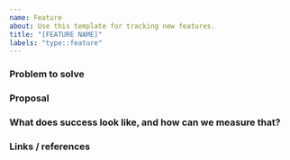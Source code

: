 ```yaml
---
name: Feature
about: Use this template for tracking new features.
title: "[FEATURE NAME]"
labels: "type::feature"
---
```

### Problem to solve

<!-- What problem do we solve? -->

### Proposal

<!-- How are we going to solve the problem? -->

### What does success look like, and how can we measure that?

<!-- Define both the success metrics and acceptance criteria. -->

### Links / references
